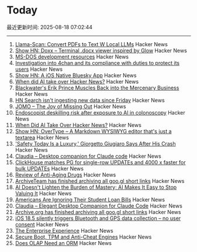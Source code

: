 # Today

最近更新时间: 2025-08-18 07:02:44

--- 
1. [Llama-Scan: Convert PDFs to Text W Local LLMs](https://github.com/ngafar/llama-scan) Hacker News
2. [Show HN: Doxx – Terminal .docx viewer inspired by Glow](https://github.com/bgreenwell/doxx) Hacker News
3. [MS-DOS development resources](https://github.com/SuperIlu/DOSDevelResources/blob/main/README.md) Hacker News
4. [Investigation into 4chan and its compliance with duties to protect its users](https://www.ofcom.org.uk/online-safety/illegal-and-harmful-content/investigation-into-4chan-and-its-compliance-with-duties-to-protect-its-users-from-illegal-content) Hacker News
5. [Show HN: A iOS Native Bluesky App](https://github.com/0xatrilla/LiquidSky) Hacker News
6. [When did AI take over Hacker News?](https://zachperk.com/blog/when-did-ai-take-over-hn) Hacker News
7. [Blackwater's Erik Prince Muscles Back into the Mercenary Business](https://www.wsj.com/world/americas/erik-prince-mercenaries-vectus-global-5a166dca) Hacker News
8. [HN Search isn't ingesting new data since Friday](https://github.com/algolia/hn-search/issues/248) Hacker News
9. [JOMO – The Joy of Missing Out](https://jomo.lol) Hacker News
10. [Endoscopist deskilling risk after exposure to AI in colonoscopy](https://www.thelancet.com/journals/langas/article/PIIS2468-1253(25)00133-5/abstract) Hacker News
11. [When Did AI Take Over Hacker News?](https://zachperk.com/blog/when-did-ai-take-over-hn) Hacker News
12. [Show HN: OverType – A Markdown WYSIWYG editor that's just a textarea](https://news.ycombinator.com/item?id=44932651) Hacker News
13. ['Safety Today Is a Luxury,' Giorgetto Giugiaro Says After His Crash](https://www.jalopnik.com/1930930/giorgetto-giugiaro-crash-op-ed/) Hacker News
14. [Claudia – Desktop companion for Claude code](https://claudiacode.com/) Hacker News
15. [ClickHouse matches PG for single-row UPDATEs and 4000 x faster for bulk UPDATEs](https://clickhouse.com/blog/update-performance-clickhouse-vs-postgresql) Hacker News
16. [Review of Anti-Aging Drugs](https://scienceblog.com/joshmitteldorf/2025/08/17/review-of-anti-aging-drugs/) Hacker News
17. [ArchiveTeam has finished archiving all goo.gl short links](https://tracker.archiveteam.org/goo-gl/) Hacker News
18. [AI Doesn't Lighten the Burden of Mastery; AI Makes It Easy to Stop Valuing It](https://playtechnique.io/blog/ai-doesnt-lighten-the-burden-of-mastery.html) Hacker News
19. [Americans Are Ignoring Their Student Loan Bills](https://news.bloomberglaw.com/banking-law/millions-of-americans-are-ignoring-their-student-loan-bills) Hacker News
20. [Claudia – Elegant Desktop Companion for Claude Code](https://claudiacode.com/) Hacker News
21. [Archive.org has finished archiving all goo.gl short links](https://tracker.archiveteam.org/goo-gl/) Hacker News
22. [iOS 18.5 silently triggers Bluetooth and GPS data collection – no user consent](https://github.com/JGoyd/iOS-18.5-Bluetooth-Privacy-Vuln) Hacker News
23. [The Enterprise Experience](https://churchofturing.github.io/the-enterprise-experience.html) Hacker News
24. [Secure Boot, TPM and Anti-Cheat Engines](https://andrewmoore.ca/blog/post/anticheat-secure-boot-tpm/) Hacker News
25. [Does OLAP Need an ORM](https://clickhouse.com/blog/moosestack-does-olap-need-an-orm) Hacker News
